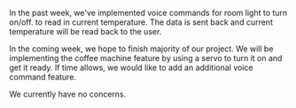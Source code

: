 In the past week, we've implemented voice commands for room light to turn on/off.
to read in current temperature. The data is sent back and current temperature will be
read back to the user.

In the coming week, we hope to finish majority of our project. We will be implementing
the coffee machine feature by using a servo to turn it on and get it ready.
If time allows, we would like to add an additional voice command feature.

We currently have no concerns. 
